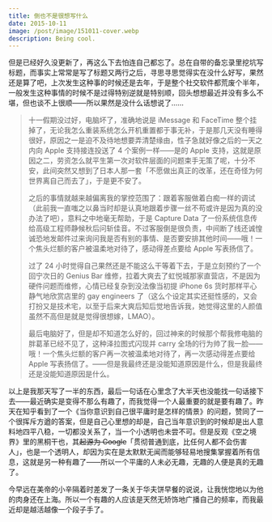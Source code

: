 ```yaml
---
title: 倒也不是很想写什么
date: 2015-10-11
image: /post/image/151011-cover.webp
description: Being cool.
---
```


但是已经好久没更新了，再这么下去怕连自己都忘了。总在自带的备忘录里挖坑写标题，而事实上常常是写了标题又两行之后，寻思寻思觉得实在没什么好写，果然还是算了吧，上次发生这种事的时候还是去年，于是整个社交软件都荒废个半年，一般发生这种事情的时候不是过得特别逆就是特别顺，回头想想最近并没有多么不堪，但也谈不上很顺——所以果然是没什么话想说了……

> 十一假期没过好，电脑坏了，准确地说是 iMessage 和 FaceTime 整个挂掉了，无论我怎么重装系统怎么开机重置都于事无补，于是那几天没有睡得很好，原因之一是迫不及待地想要弄清楚缘由，性子急就好像之后的一天之内向 Apple 支持接连投送了 4 个案例一样——是的 Apple 支持，这就是原因之二，劳资怎么就平生第一次对软件层面的问题束手无策了呢，十分不安，此间突然又想到了日本人那一套「不愿做出真正的改革，还在奇怪为何世界离自己而去了」，于是更不安了。
>
> 之后的事情就越来越偏离我的掌控范围了：跟着客服做着白痴一样的调试（此前我一直嗤之以鼻当时却是认真地跟着步骤一丝不苟或许是因为真的没办法了吧），意料之中地毫无帮助，于是 Capture Data 了一份系统信息传给高级工程师静候秋后问斩佳音。不过客服倒是很负责，中间断了线还诚惶诚恐地发邮件过来询问我是否有别的事情、是否要安排其他时间——哦！一个焦头烂额的客户被温柔地对待了，感动得差点要给 Apple 写表扬信了。
>
> 过了 24 小时觉得自己果然还是不能这么干等着下去，于是立刻预约了一个回宁次日的 Genius Bar 维修，拉着大爽去了虹悦城那家直营店，不是因为硬件问题而维修，心情已经复杂到没法像当初提 iPhone 6s 货时那样平心静气地欣赏店里的 gay engineers 了（这么个设定其实还挺性感的，又会打扮又是技术宅，以至于后来大爽后知后觉地告诉我，她觉得这里的人颜值虽然不高但是就是觉得很想嫁，LMAO）。
>
>最后电脑好了，但是却不知道怎么好的，回过神来的时候那个帮我修电脑的胖葛革已经不见了，这种泽拉图式闪现并 carry 全场的行为帅了我一脸——哦！一个焦头烂额的客户再一次被温柔地对待了，再一次感动得差点要给 Apple 写表扬信了。——但是我最终还是没能知道原因是什么，但是我最终还是没能知道原因是什么。

以上是我那天写了一半的东西，最后一句话在心里念了大半天也没能找一句话接下去——最近确实是变得不那么有趣了，而我觉得一个人最重要的就是要有趣了。昨天在知乎看到了一个《当你意识到自己很平庸时是怎样的情景》的问题，赞同了一个很挥斥方遒的答案，但是自己心里想的却是，自己当年意识到的时候却是出人意料地四平八稳，一切都没关系了，当一个小透明也未尝不可。但是反观《空之境界》里的黑桐干也，其~~起源为 Google~~「贯彻普通到底，比任何人都不会伤害人」，也是一个透明人，却因为实在是太默默无闻而能够轻易地搜集掌握着所有信息，这就是另一种有趣了——所以一个平庸的人未必无趣，无趣的人便是真的无趣了。

今早远在美帝的小辛隔着时差发了一条关于华夫饼早餐的说说，让我恍惚地以为他的肉身还在上海。所以一个有趣的人应该是天然无矫饰地广播自己的频率，而我最近却是越活越像一个段子手了。
